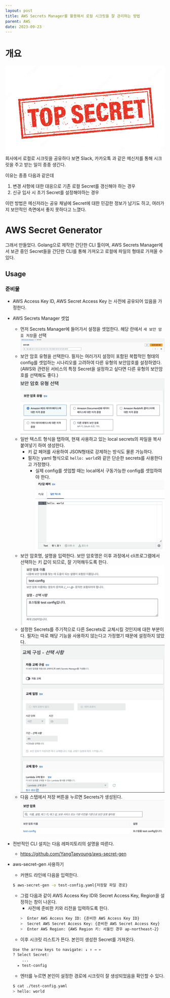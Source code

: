 ```yaml
---
layout: post
title: AWS Secrets Manager를 활용해서 로컬 시크릿을 잘 관리하는 방법
parent: AWS
date: 2023-09-23
---
```


# 개요
![](../../assets/images/aws/ca97b1f1a197a40a8559e7ec60c76f99.png)
회사에서 로컬로 시크릿을 공유하다 보면 Slack, 카카오톡 과 같은 메신저를 통해 시크릿을 주고 받는 일이 종종 생긴다.

이유는 종종 다음과 같은데
1. 변경 사항에 대한 대응으로 기존 로컬 Secret를 갱신해야 하는 경우
2. 신규 입사 시 초기 Secret를 설정해야하는 경우

이런 방법은 메신저라는 공유 채널에 Secret에 대한 민감한 정보가 남기도 하고, 여러가지 보안적인 측면에서 좋지 못하다고 느꼈다.

# AWS Secret Generator
그래서 만들었다. Golang으로 제작한 간단한 CLI 툴이며, AWS Secrets Manager에서 보관 중인 Secret들을 간단한 CLI를 통해 가져오고 로컬에 파일의 형태로 가져올 수 있다.

## Usage
### 준비물
- AWS Access Key ID, AWS Secret Access Key 는 사전에 공유되어 있음을 가정한다.

- AWS Secrets Manager 셋업
	- 먼저 Secrets Manager에 들어가서 설정을 셋업한다. 해당 란에서 `새 보안 암호 저장`을 선택
		![](../../assets/images/aws/87c03916f4df676c72ea8f2d4df1f931.png)
	- 보안 암호 유형을 선택한다. 필자는 여러가지 설정이 포함된 복합적인 형태의 config를 셋업하는 시나리오를 고려하여 다른 유형의 보안암호를 설정하였다. (AWS와 관련된 서비스의 특정 Secret을 설정하고 싶다면 다른 유형의 보안암호를 선택해도 좋다.)
		![](../../assets/images/aws/183eaa88819bf03cd18361ee02299a67.png)
	- 일반 텍스트 형식을 탭하여, 현재 사용하고 있는 local secrets의 파일을 복사 붙여넣기 하여 생성한다.
		- 키 값 페어를 사용하여 JSON형태로 강제하는 방식도 물론 가능하다.
		- 필자는 yaml 형식으로 `hello: world`와 같은 단순한 secrets를 사용한다고 가정했다.
			- 실제 config를 셋업할 때는 local에서 구동가능한 config를 셋업하여야 한다.
		![](../../assets/images/aws/1d235b2010321e4bf01dfc7af304db56.png)
	- 보안 암호명,  설명을 입력한다. 보안 암호명은 이후 과정에서 cli프로그램에서 선택하는 키 값이 되므로, 잘 기억해두도록 한다.
		![](../../assets/images/aws/fe2928dc06e69bdefc2b21bdff858e7b.png)
	- 설정한 Secrets를 주기적으로 다른 Secrets로 교체시킬 것인지에 대한 부분이다. 필자는 따로 해당 기능을 사용하지 않는다고 가정했기 때문에 설정하지 않았다.
		![](../../assets/images/aws/303a9ecff2da5bfb442749924e0d12ba.png)
	- 다음 스탭에서 저장 버튼을 누르면 Secrets가 생성된다.
		  ![](../../assets/images/aws/a9857abe3a02fef5b14cbd61281b8d1a.png)
- 전반적인 CLI 설치는 다음 레파지토리의 설명을 따른다.
	- https://github.com/YangTaeyoung/aws-secret-gen
- aws-secret-gen 사용하기
	- 커맨드 라인에 다음을 입력한다.
	```bash
	$ aws-secret-gen -o test-config.yaml{저장할 파일 경로}
	```
	- 그럼 다음과 같이 AWS Access Key ID와 Secret Access Key, Region을 설정하는 창이 나온다.
		- 사전에 준비한 키와 리전을 입력하도록 한다.
		```bash
		>  Enter AWS Access Key ID: {준비한 AWS Access Key ID}
		>  Secret AWS Secret Access Key: {준비한 AWS Secret Access Key}
		>  Enter AWS Region: {AWS Region 키: 서울인 경우 ap-northeast-2}
	   ```
	- 이후 시크릿 리스트가 뜬다. 본인이 생성한 Secret를 가져온다.
	```bash
	Use the arrow keys to navigate: ↓ ↑ → ←
	? Select Secret:
		...
	  ▸ test-config
	```
	- 엔터를 누르면 본인이 설정한 경로에 시크릿이 잘 생성되었음을 확인할 수 있다.
	```bash
	$ cat ./test-config.yaml
	> hello: world
	```
